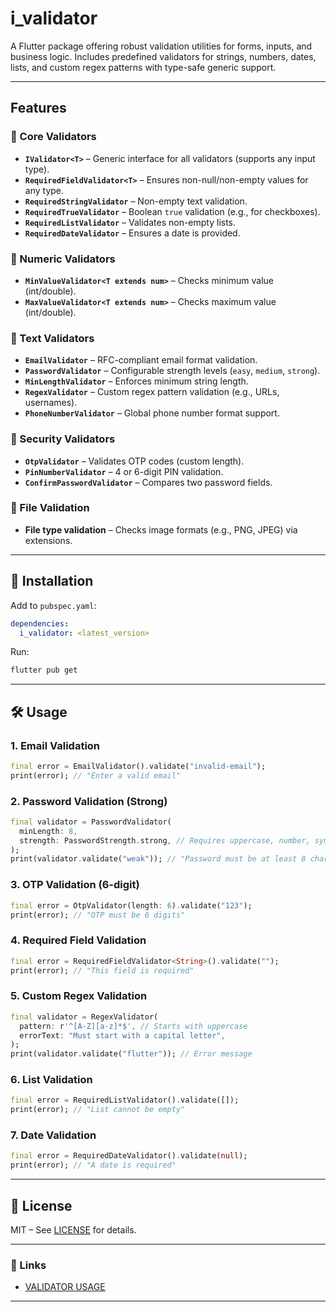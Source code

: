 # i_validator

A Flutter package offering robust validation utilities for forms, inputs, and business logic. Includes predefined validators for strings, numbers, dates, lists, and custom regex patterns with type-safe generic support.

---

## **Features**

### **📜 Core Validators**
- **`IValidator<T>`** – Generic interface for all validators (supports any input type).
- **`RequiredFieldValidator<T>`** – Ensures non-null/non-empty values for any type.
- **`RequiredStringValidator`** – Non-empty text validation.
- **`RequiredTrueValidator`** – Boolean `true` validation (e.g., for checkboxes).
- **`RequiredListValidator`** – Validates non-empty lists.
- **`RequiredDateValidator`** – Ensures a date is provided.

### **🔢 Numeric Validators**
- **`MinValueValidator<T extends num>`** – Checks minimum value (int/double).
- **`MaxValueValidator<T extends num>`** – Checks maximum value (int/double).

### **📝 Text Validators**
- **`EmailValidator`** – RFC-compliant email format validation.
- **`PasswordValidator`** – Configurable strength levels (`easy`, `medium`, `strong`).
- **`MinLengthValidator`** – Enforces minimum string length.
- **`RegexValidator`** – Custom regex pattern validation (e.g., URLs, usernames).
- **`PhoneNumberValidator`** – Global phone number format support.

### **🔐 Security Validators**
- **`OtpValidator`** – Validates OTP codes (custom length).
- **`PinNumberValidator`** – 4 or 6-digit PIN validation.
- **`ConfirmPasswordValidator`** – Compares two password fields.

### **📂 File Validation**
- **File type validation** – Checks image formats (e.g., PNG, JPEG) via extensions.

---

## **🚀 Installation**
Add to `pubspec.yaml`:
```yaml
dependencies:
  i_validator: <latest_version>
```
Run:
```sh
flutter pub get
```

---

## **🛠 Usage**

### **1. Email Validation**
```dart
final error = EmailValidator().validate("invalid-email");  
print(error); // "Enter a valid email"  
```

### **2. Password Validation (Strong)**
```dart
final validator = PasswordValidator(  
  minLength: 8,  
  strength: PasswordStrength.strong, // Requires uppercase, number, symbol  
);  
print(validator.validate("weak")); // "Password must be at least 8 characters"  
```

### **3. OTP Validation (6-digit)**
```dart
final error = OtpValidator(length: 6).validate("123");  
print(error); // "OTP must be 6 digits"  
```

### **4. Required Field Validation**
```dart
final error = RequiredFieldValidator<String>().validate("");  
print(error); // "This field is required"  
```

### **5. Custom Regex Validation**
```dart
final validator = RegexValidator(  
  pattern: r'^[A-Z][a-z]*$', // Starts with uppercase  
  errorText: "Must start with a capital letter",  
);  
print(validator.validate("flutter")); // Error message  
```

### **6. List Validation**
```dart
final error = RequiredListValidator().validate([]);  
print(error); // "List cannot be empty"  
```

### **7. Date Validation**
```dart
final error = RequiredDateValidator().validate(null);  
print(error); // "A date is required"  
```

---

## **📜 License**
MIT – See [LICENSE](LICENSE) for details.

---

### **🔗 Links**
- [VALIDATOR USAGE](doc/VALIDATOR_USAGE.md)

--- 

